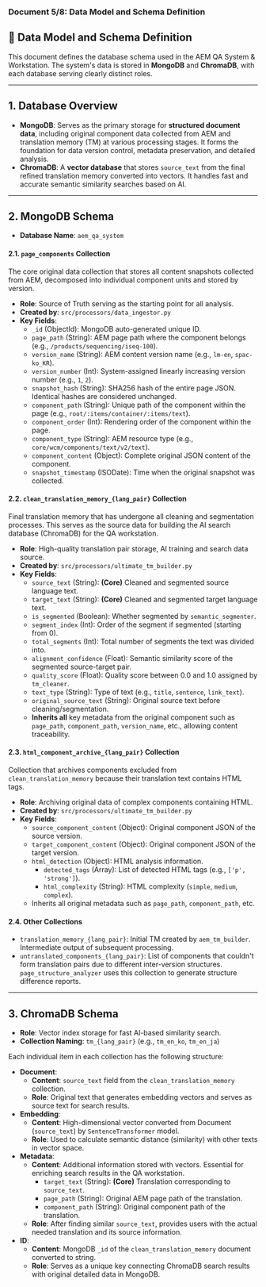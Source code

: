 ### **Document 5/8: Data Model and Schema Definition**

## **💾 Data Model and Schema Definition**

This document defines the database schema used in the AEM QA System & Workstation. The system's data is stored in **MongoDB** and **ChromaDB**, with each database serving clearly distinct roles.

---

## 1. Database Overview

* **MongoDB**: Serves as the primary storage for **structured document data**, including original component data collected from AEM and translation memory (TM) at various processing stages. It forms the foundation for data version control, metadata preservation, and detailed analysis.
* **ChromaDB**: A **vector database** that stores `source_text` from the final refined translation memory converted into vectors. It handles fast and accurate semantic similarity searches based on AI.

---

## 2. MongoDB Schema

* **Database Name**: `aem_qa_system`

#### **2.1. `page_components` Collection**

The core original data collection that stores all content snapshots collected from AEM, decomposed into individual component units and stored by version.

* **Role**: Source of Truth serving as the starting point for all analysis.
* **Created by**: `src/processors/data_ingestor.py`
* **Key Fields**:
    * `_id` (ObjectId): MongoDB auto-generated unique ID.
    * `page_path` (String): AEM page path where the component belongs (e.g., `/products/sequencing/iseq-100`).
    * `version_name` (String): AEM content version name (e.g., `lm-en`, `spac-ko_KR`).
    * `version_number` (Int): System-assigned linearly increasing version number (e.g., `1`, `2`).
    * `snapshot_hash` (String): SHA256 hash of the entire page JSON. Identical hashes are considered unchanged.
    * `component_path` (String): Unique path of the component within the page (e.g., `root/:items/container/:items/text`).
    * `component_order` (Int): Rendering order of the component within the page.
    * `component_type` (String): AEM resource type (e.g., `core/wcm/components/text/v2/text`).
    * `component_content` (Object): Complete original JSON content of the component.
    * `snapshot_timestamp` (ISODate): Time when the original snapshot was collected.

#### **2.2. `clean_translation_memory_{lang_pair}` Collection**

Final translation memory that has undergone all cleaning and segmentation processes. This serves as the source data for building the AI search database (ChromaDB) for the QA workstation.

* **Role**: High-quality translation pair storage, AI training and search data source.
* **Created by**: `src/processors/ultimate_tm_builder.py`
* **Key Fields**:
    * `source_text` (String): **(Core)** Cleaned and segmented source language text.
    * `target_text` (String): **(Core)** Cleaned and segmented target language text.
    * `is_segmented` (Boolean): Whether segmented by `semantic_segmenter`.
    * `segment_index` (Int): Order of the segment if segmented (starting from 0).
    * `total_segments` (Int): Total number of segments the text was divided into.
    * `alignment_confidence` (Float): Semantic similarity score of the segmented source-target pair.
    * `quality_score` (Float): Quality score between 0.0 and 1.0 assigned by `tm_cleaner`.
    * `text_type` (String): Type of text (e.g., `title`, `sentence`, `link_text`).
    * `original_source_text` (String): Original source text before cleaning/segmentation.
    * **Inherits all** key metadata from the original component such as `page_path`, `component_path`, `version_name`, etc., allowing content traceability.

#### **2.3. `html_component_archive_{lang_pair}` Collection**

Collection that archives components excluded from `clean_translation_memory` because their translation text contains HTML tags.

* **Role**: Archiving original data of complex components containing HTML.
* **Created by**: `src/processors/ultimate_tm_builder.py`
* **Key Fields**:
    * `source_component_content` (Object): Original component JSON of the source version.
    * `target_component_content` (Object): Original component JSON of the target version.
    * `html_detection` (Object): HTML analysis information.
        * `detected_tags` (Array): List of detected HTML tags (e.g., `['p', 'strong']`).
        * `html_complexity` (String): HTML complexity (`simple`, `medium`, `complex`).
    * Inherits all original metadata such as `page_path`, `component_path`, etc.

#### **2.4. Other Collections**

* `translation_memory_{lang_pair}`: Initial TM created by `aem_tm_builder`. Intermediate output of subsequent processing.
* `untranslated_components_{lang_pair}`: List of components that couldn't form translation pairs due to different inter-version structures. `page_structure_analyzer` uses this collection to generate structure difference reports.

---

## 3. ChromaDB Schema

* **Role**: Vector index storage for fast AI-based similarity search.
* **Collection Naming**: `tm_{lang_pair}` (e.g., `tm_en_ko`, `tm_en_ja`)

Each individual item in each collection has the following structure:

* **Document**:
    * **Content**: `source_text` field from the `clean_translation_memory` collection.
    * **Role**: Original text that generates embedding vectors and serves as source text for search results.
* **Embedding**:
    * **Content**: High-dimensional vector converted from Document (`source_text`) by `SentenceTransformer` model.
    * **Role**: Used to calculate semantic distance (similarity) with other texts in vector space.
* **Metadata**:
    * **Content**: Additional information stored with vectors. Essential for enriching search results in the QA workstation.
        * `target_text` (String): **(Core)** Translation corresponding to `source_text`.
        * `page_path` (String): Original AEM page path of the translation.
        * `component_path` (String): Original component path of the translation.
    * **Role**: After finding similar `source_text`, provides users with the actual needed translation and its source information.
* **ID**:
    * **Content**: MongoDB `_id` of the `clean_translation_memory` document converted to string.
    * **Role**: Serves as a unique key connecting ChromaDB search results with original detailed data in MongoDB.